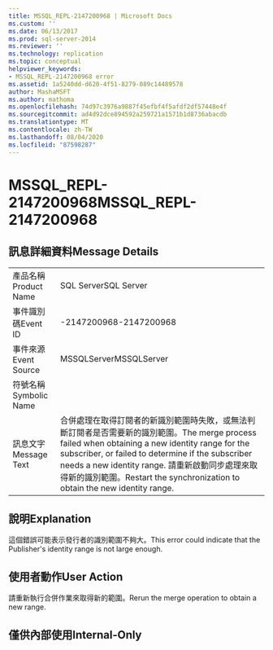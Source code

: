 ```yaml
---
title: MSSQL_REPL-2147200968 | Microsoft Docs
ms.custom: ''
ms.date: 06/13/2017
ms.prod: sql-server-2014
ms.reviewer: ''
ms.technology: replication
ms.topic: conceptual
helpviewer_keywords:
- MSSQL_REPL-2147200968 error
ms.assetid: 1a5240dd-d620-4f51-8279-089c14489578
author: MashaMSFT
ms.author: mathoma
ms.openlocfilehash: 74d97c3976a9887f45efbf4f5afdf2df57448e4f
ms.sourcegitcommit: ad4d92dce894592a259721a1571b1d8736abacdb
ms.translationtype: MT
ms.contentlocale: zh-TW
ms.lasthandoff: 08/04/2020
ms.locfileid: "87598287"
---
```

# <a name="mssql_repl-2147200968"></a><span data-ttu-id="493a2-102">MSSQL_REPL-2147200968</span><span class="sxs-lookup"><span data-stu-id="493a2-102">MSSQL_REPL-2147200968</span></span>
    
## <a name="message-details"></a><span data-ttu-id="493a2-103">訊息詳細資料</span><span class="sxs-lookup"><span data-stu-id="493a2-103">Message Details</span></span>  
  
|||  
|-|-|  
|<span data-ttu-id="493a2-104">產品名稱</span><span class="sxs-lookup"><span data-stu-id="493a2-104">Product Name</span></span>|<span data-ttu-id="493a2-105">SQL Server</span><span class="sxs-lookup"><span data-stu-id="493a2-105">SQL Server</span></span>|  
|<span data-ttu-id="493a2-106">事件識別碼</span><span class="sxs-lookup"><span data-stu-id="493a2-106">Event ID</span></span>|<span data-ttu-id="493a2-107">-2147200968</span><span class="sxs-lookup"><span data-stu-id="493a2-107">-2147200968</span></span>|  
|<span data-ttu-id="493a2-108">事件來源</span><span class="sxs-lookup"><span data-stu-id="493a2-108">Event Source</span></span>|<span data-ttu-id="493a2-109">MSSQLServer</span><span class="sxs-lookup"><span data-stu-id="493a2-109">MSSQLServer</span></span>|  
|<span data-ttu-id="493a2-110">符號名稱</span><span class="sxs-lookup"><span data-stu-id="493a2-110">Symbolic Name</span></span>||  
|<span data-ttu-id="493a2-111">訊息文字</span><span class="sxs-lookup"><span data-stu-id="493a2-111">Message Text</span></span>|<span data-ttu-id="493a2-112">合併處理在取得訂閱者的新識別範圍時失敗，或無法判斷訂閱者是否需要新的識別範圍。</span><span class="sxs-lookup"><span data-stu-id="493a2-112">The merge process failed when obtaining a new identity range for the subscriber, or failed to determine if the subscriber needs a new identity range.</span></span> <span data-ttu-id="493a2-113">請重新啟動同步處理來取得新的識別範圍。</span><span class="sxs-lookup"><span data-stu-id="493a2-113">Restart the synchronization to obtain the new identity range.</span></span>|  
  
## <a name="explanation"></a><span data-ttu-id="493a2-114">說明</span><span class="sxs-lookup"><span data-stu-id="493a2-114">Explanation</span></span>  
 <span data-ttu-id="493a2-115">這個錯誤可能表示發行者的識別範圍不夠大。</span><span class="sxs-lookup"><span data-stu-id="493a2-115">This error could indicate that the Publisher's identity range is not large enough.</span></span>  
  
## <a name="user-action"></a><span data-ttu-id="493a2-116">使用者動作</span><span class="sxs-lookup"><span data-stu-id="493a2-116">User Action</span></span>  
 <span data-ttu-id="493a2-117">請重新執行合併作業來取得新的範圍。</span><span class="sxs-lookup"><span data-stu-id="493a2-117">Rerun the merge operation to obtain a new range.</span></span>  
  
## <a name="internal-only"></a><span data-ttu-id="493a2-118">僅供內部使用</span><span class="sxs-lookup"><span data-stu-id="493a2-118">Internal-Only</span></span>  
  
